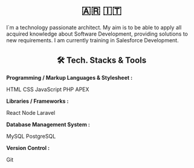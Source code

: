 <p><h1><marquee>👋 Hi, I´m Juan</marquee></h1></p>
<h1 align="center">🇦🇷 🇮🇹 </h1> 

I`m a technology passionate architect. My aim is to be able to apply all acquired knowledge about Software Development, providing solutions to new requirements. I am currently training in Salesforce Development.



<h2 align="center">🛠 Tech. Stacks & Tools</h2>

**Programming / Markup Languages & Stylesheet :**

HTML   CSS   JavaScript   PHP   APEX   



**Libraries / Frameworks :**

React  Node  Laravel 


**Database Management System :**

MySQL   PostgreSQL  


**Version Control :**

Git  
